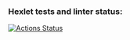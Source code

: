 ### Hexlet tests and linter status:
[![Actions Status](https://github.com/Alsecode/frontend-project-11/workflows/hexlet-check/badge.svg)](https://github.com/Alsecode/frontend-project-11/actions)